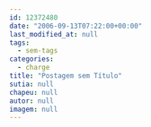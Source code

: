 ```yaml
---
id: 12372480
date: "2006-09-13T07:22:00+00:00"
last_modified_at: null
tags:
  - sem-tags
categories:
  - charge
title: "Postagem sem Título"
sutia: null
chapeu: null
autor: null
imagem: null
---
```

<p> </p>
